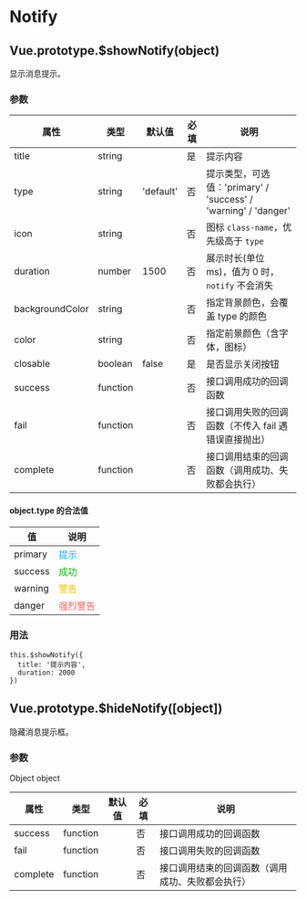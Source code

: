 # Notify

## <a name="showNotify">Vue.prototype.\$showNotify(object)</a>

显示消息提示。

### 参数

| 属性            | 类型     | 默认值    | 必填 | 说明                                                           |
| --------------- | -------- | --------- | ---- | -------------------------------------------------------------- |
| title           | string   |           | 是   | 提示内容                                                       |
| type            | string   | 'default' | 否   | 提示类型，可选值：'primary' / 'success' / 'warning' / 'danger' |
| icon            | string   |           | 否   | 图标 `class-name`，优先级高于 `type`                           |
| duration        | number   | 1500      | 否   | 展示时长(单位 ms)，值为 0 时，`notify` 不会消失                |
| backgroundColor | string   |           | 否   | 指定背景颜色，会覆盖 type 的颜色                               |
| color           | string   |           | 否   | 指定前景颜色（含字体，图标）                                   |
| closable        | boolean  | false     | 是   | 是否显示关闭按钮                                               |
| success         | function |           | 否   | 接口调用成功的回调函数                                         |
| fail            | function |           | 否   | 接口调用失败的回调函数（不传入 fail 遇错误直接抛出）           |
| complete        | function |           | 否   | 接口调用结束的回调函数（调用成功、失败都会执行）               |

#### object.type 的合法值

| 值      | 说明                                |
| ------- | ----------------------------------- |
| primary | <font color=#10aeff>提示</font>     |
| success | <font color=#09bb07>成功</font>     |
| warning | <font color=#ffbe00>警告</font>     |
| danger  | <font color=#f76260>强烈警告</font> |

### 用法

```
this.$showNotify({
  title: '提示内容',
  duration: 2000
})
```

## <a name="hideNotify">Vue.prototype.\$hideNotify([object])</a>

隐藏消息提示框。

### 参数

Object object

| 属性     | 类型     | 默认值 | 必填 | 说明                                             |
| -------- | -------- | ------ | ---- | ------------------------------------------------ |
| success  | function |        | 否   | 接口调用成功的回调函数                           |
| fail     | function |        | 否   | 接口调用失败的回调函数                           |
| complete | function |        | 否   | 接口调用结束的回调函数（调用成功、失败都会执行） |

